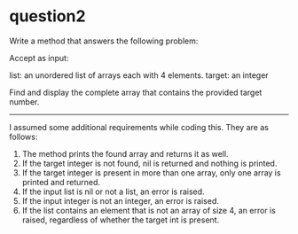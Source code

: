 # question2

Write a method that answers the following problem:

Accept as input:

  list: an unordered list of arrays each with 4 elements.
  target: an integer

Find and display the complete array that contains the provided target number. 

------------------------------------------------------------------------------------

I assumed some additional requirements while coding this. They are as follows:

1.  The method prints the found array and returns it as well.
2.  If the target integer is not found, nil is returned and nothing is printed.
3.  If the target integer is present in more than one array, only one array is printed and returned.
4.  If the input list is nil or not a list, an error is raised.
5.  If the input integer is not an integer, an error is raised.
6.  If the list contains an element that is not an array of size 4, an error is raised, regardless of whether the target int is present.
